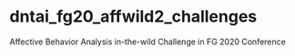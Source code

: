 # dntai_fg20_affwild2_challenges
Affective Behavior Analysis in-the-wild Challenge in FG 2020 Conference
